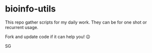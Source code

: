# bioinfo-utils
This repo gather scripts for my daily work. 
They can be for one shot or recurrent usage. 

Fork and update code if it can help you! 😉

SG
